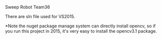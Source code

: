 Sweep Robot  Team36

There are sln file used for VS2015.

*Note the nuget package manage system can directly install opencv, so if you run this project in 2015, it's very easy to install the opencv3.1 package. 
